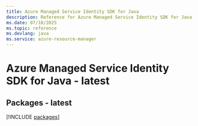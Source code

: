 ```yaml
---
title: Azure Managed Service Identity SDK for Java
description: Reference for Azure Managed Service Identity SDK for Java
ms.date: 07/10/2025
ms.topic: reference
ms.devlang: java
ms.service: azure-resource-manager
---
```

# Azure Managed Service Identity SDK for Java - latest
## Packages - latest
[!INCLUDE [packages](managed-service-identity-index.md)]